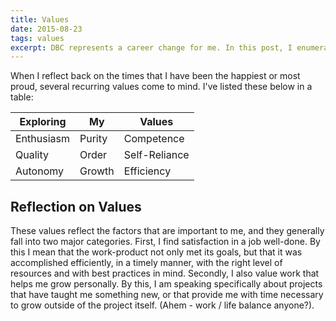 ```yaml
---
title: Values
date: 2015-08-23
tags: values
excerpt: DBC represents a career change for me. In this post, I enumerate why I believe programming is the correct career for me.
---
```

When I reflect back on the times that I have been the happiest or most proud,
several recurring values come to mind. I've listed these below in a table:

<table class="u-full-width">
  <thead>
    <tr>
      <th>Exploring</th>
      <th>My</th>
      <th>Values</th>
    </tr>
  </thead>
  <tbody>
    <tr>
      <td>Enthusiasm</td>
      <td>Purity</td>
      <td>Competence</td>
    </tr>
    <tr>
      <td>Quality</td>
      <td>Order</td>
      <td>Self-Reliance</td>
    </tr>
    <tr>
      <td>Autonomy</td>
      <td>Growth</td>
      <td>Efficiency</td>
    </tr>
  </tbody>
</table>

## Reflection on Values

These values reflect the factors that are important to me, and they generally
fall into two major categories. First, I find satisfaction in a job well-done.
By this I mean that the work-product not only met its goals, but that it was
accomplished efficiently, in a timely manner, with the right level of resources
and with best practices in mind. Secondly, I also value work that helps me grow
personally. By this, I am speaking specifically about projects that have taught
me something new, or that provide me with time necessary to grow outside of the
project itself. (Ahem - work / life balance anyone?).
